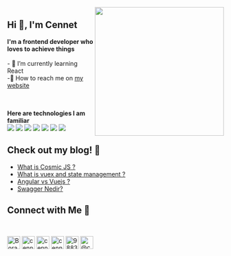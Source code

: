 
<!--
**cennetboran/cennetboran** is a ✨ _special_ ✨ repository because its `README.md` (this file) appears on your GitHub profile.

Here are some ideas to get you started:

- 🔭 I’m currently working on ...
- 🌱 I’m currently learning ...
- 👯 I’m looking to collaborate on ...
- 🤔 I’m looking for help with ...
- 💬 Ask me about ...
- 📫 How to reach me: ...
- 😄 Pronouns: ...
- ⚡ Fun fact: ...
-->


<img width="300" align="right" src="https://media.giphy.com/media/aNqEFrYVnsS52/giphy.gif?cid=ecf05e47l2rgecxctffmdawsytmhi9ym2hskdrbrfwoe8g89&rid=giphy.gif&ct=g"> 
</div>
  <!-- <img align="right" >|   <img align="right" > | -->
<div> <h2> Hi 🌸, I'm Cennet</h2> <strong> I'm a frontend developer who loves to achieve things </strong> <br> <br>- 🍄 I’m currently learning React <br> -🧡 How to reach me on <a href="https://www.cennetboran.com/">my website</a></p> <br> <br> <strong>Here are technologies I am familiar</strong> <br> <img src="https://img.shields.io/badge/JavaScript-F7DF1E?style=for-the-badge&logo=javascript&logoColor=black"> <img src="https://img.shields.io/badge/TypeScript-007ACC?style=for-the-badge&logo=typescript&logoColor=white"> <img src="https://img.shields.io/badge/Angular-DD0031?style=for-the-badge&logo=angular&logoColor=white"> <img src="https://img.shields.io/badge/React-20232A?style=for-the-badge&logo=react&logoColor=61DAFB"> <img src="https://img.shields.io/badge/Vue.js-35495E?style=for-the-badge&logo=vue.js&logoColor=4FC08D"> <img src="https://img.shields.io/badge/Sass-CC6699?style=for-the-badge&logo=sass&logoColor=white"> <img src="https://img.shields.io/badge/Git-F05032?style=for-the-badge&logo=git&logoColor=white">  </div>
<div>


<!-- <img  src="https://github-readme-stats.vercel.app/api?username=cennetboran&show_icons=true&theme=onedark&layout=compact"> <img  height="200px" src="https://github-readme-stats.vercel.app/api/top-langs/?username=cennetboran&layout=compact&theme=onedark" alt="cennetboran" />  -->


## Check out my blog! 🌼

<!-- BLOG-POST-LIST:START -->
- [What is Cosmic JS ?](https://cennetboran.medium.com/what-is-cosmic-js-e911564dd6a4)
- [What is vuex and state management ? ](https://cennetboran.medium.com/what-is-vuex-and-state-management-1a1f2cdd9bb9)
- [Angular vs Vuejs ?](https://cennetboran.medium.com/angular-vs-vuejs-3472c6b9a4ce)
- [Swagger Nedir?](https://cennetboran.medium.com/swagger-nedir-a8b99095d54d)
<!-- BLOG-POST-LIST:END -->

## Connect with Me 💬
<br>
<p align="left">
<a href="https://codepen.io/Borann" target="blank"><img align="center" src="https://cdn.jsdelivr.net/npm/simple-icons@3.0.1/icons/codepen.svg" alt="Borann" height="30" width="30" /></a>  
<a href="https://dev.to/cennetboran" target="blank"><img align="center" src="https://cdn.jsdelivr.net/npm/simple-icons@3.0.1/icons/dev-dot-to.svg" alt="cennetboran" height="30" width="30" /></a>  
<a href=https://twitter.com/CennetBoran" target="blank"><img align="center" src="https://cdn.jsdelivr.net/npm/simple-icons@3.0.1/icons/twitter.svg" alt="cennetboran" height="30" width="30" /></a>  
<a href="https://www.linkedin.com/in/cennet-boran-81298b12b/" target="blank"><img align="center" src="https://cdn.jsdelivr.net/npm/simple-icons@3.0.1/icons/linkedin.svg" alt="cennetboran" height="30" width="30" /></a>  
<a href="https://stackoverflow.com/users/16703716/cennet-boran" target="blank"><img align="center" src="https://cdn.jsdelivr.net/npm/simple-icons@3.0.1/icons/stackoverflow.svg" alt="98830341" height="30" width="30" /></a>  
<a href="https://medium.com/@cennetboran" target="blank"><img align="center" src="https://cdn.jsdelivr.net/npm/simple-icons@3.0.1/icons/medium.svg" alt="@cennetboran" height="30" width="30" /></a>  
</p>  
